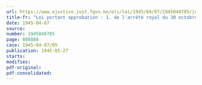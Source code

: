 ```yaml
---
url: https://www.ejustice.just.fgov.be/eli/loi/1945/04/07/1945040705/justel
title-fr: "Loi portant approbation : 1. de l'arrêté royal du 30 octobre 1939, ordonnant des virements de crédits au budget des dépenses ordinaires du Congo belge pour l'exercice 1938 et autorisant des régularisations; 2. de l'arrêté royal du 25 novembre 1939, ouvrant un crédit supplémentaire au budget des dépenses extraordinaires du Congo belge pour l'exercice 1938"
date: 1945-04-07
source:
number: 1945040705
page: 888888
case: 1945-04-07/05
publication: 1945-05-27
starts:
modifies:
pdf-original:
pdf-consolidated:
---
```


